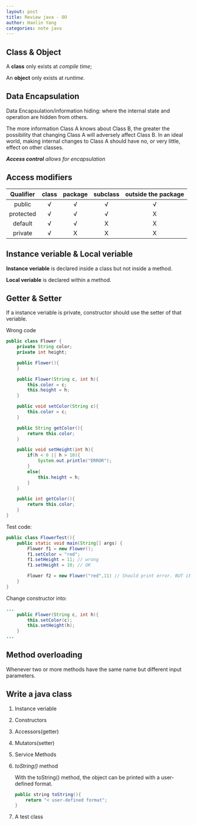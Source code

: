 ```yaml
---
layout: post
title: Review java - OO
author: Haolin Yang
categories: note java
---
```


## Class & Object

A **class** only exists at *compile time*; 

An **object** only exists at *runtime*.

## Data Encapsulation

Data Encapsulation/information hiding: where the internal state and operation are hidden from others.

The more information Class A knows about Class B, the greater the possibility that changing Class A will adversely affect Class B. In an ideal world, making internal changes to Class A should have no, or very little, effect on other classes.

_**Access control** allows for encapsulation_

## Access modifiers

| Qualifier | class | package | subclass | outside the package |
| :---:     | :---: | :---:   | :---:    | :---:               |
| public    |&radic;| &radic; | &radic;  | &radic; |
| protected |&radic;| &radic; | &radic;  | X |
| default   |&radic;| &radic; | X        | X |
| private   |&radic;| X       | X        | X |

## Instance veriable & Local veriable

**Instance veriable** is declared inside a class but not inside a method.

**Local veriable** is declared within a method.

## Getter & Setter

If a instance veriable is private, constructor should use the setter of that veriable.

Wrong code
```java
public class Flower {
    private String color;
    private int height;

    public Flower(){
    }

    public Flower(String c, int h){
        this.color = c;
        this.height = h;
    }

    public void setColor(String c){
        this.color = c;
    }

    public String getColor(){
        return this.color;
    }

    public void setHeight(int h){
        if(h < 0 || h > 10){
            System.out.println("ERROR");
        }
        else{
            this.height = h;
        }
    }

    public int getColor(){
        return this.color;
    }
}
```

Test code:
```java
public class FlowerTest(){
    public static void main(String[] args) {
        Flower f1 = new Flower();
        f1.setColor = "red";
        f1.setHeight = 11; // wrong
        f1.setHeight = 10; // OK

        Flower f2 = new Flower("red",11) // Should print error. BUT it pass.
    }
}
```

Change constructor into:
```java
...
    public Flower(String c, int h){
        this.setColor(c);
        this.setHeight(h);
    }
...
```

## Method overloading

Whenever two or more methods have the same name but different input parameters.

## Write a java class

1. Instance veriable
2. Constructors
3. Accessors(getter)
4. Mutators(setter)
5. Service Methods
6. *toString()* method

    With the toString() method, the object can be printed with a user-defined format.

    ```java
    public string toString(){
        return "< user-defined format";
    }
    ```
7. A test class



